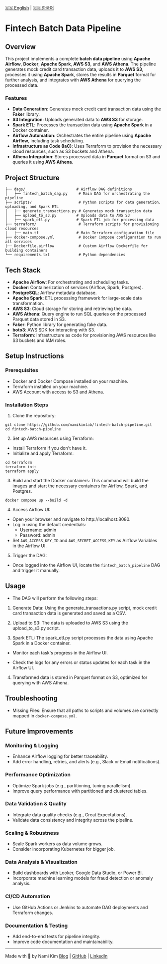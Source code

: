 [🇺🇸 English](./README.md) | [🇰🇷 한국어](./README.ko.md)

# Fintech Batch Data Pipeline

## Overview
This project implements a complete **batch data pipeline** using **Apache Airflow**, **Docker**, **Apache Spark**, **AWS S3**, and **AWS Athena**. The pipeline generates mock credit card transaction data, uploads it to **AWS S3**, processes it using **Apache Spark**, stores the results in **Parquet** format for further analysis, and integrates with **AWS Athena** for querying the processed data.

### Features
- **Data Generation**: Generates mock credit card transaction data using the **Faker** library.
- **S3 Integration**: Uploads generated data to **AWS S3** for storage.
- **Spark ETL**: Processes the transaction data using **Apache Spark** in a Docker container.
- **Airflow Automation**: Orchestrates the entire pipeline using **Apache Airflow**, including task scheduling.
- **Infrastructure as Code (IaC)**: Uses Terraform to provision the necessary cloud resources, such as S3 buckets and Athena. 
- **Athena Integration**: Stores processed data in **Parquet** format on S3 and queries it using **AWS Athena**.

## Project Structure

```plaintext
├── dags/                       # Airflow DAG definitions
│   ├── fintech_batch_dag.py     # Main DAG for orchestrating the pipeline
├── scripts/                     # Python scripts for data generation, uploading, and Spark ETL
│   ├── generate_transactions.py # Generates mock transaction data
│   ├── upload_to_s3.py         # Uploads data to AWS S3
│   ├── spark_etl.py            # Spark ETL job for processing data
├── terraform/                   # Terraform scripts for provisioning cloud resources
│   ├── main.tf                 # Main Terraform configuration file
├── docker-compose.yml           # Docker Compose configuration to run all services
├── Dockerfile.airflow           # Custom Airflow Dockerfile for building containers
└── requirements.txt             # Python dependencies
```

## Tech Stack
- **Apache Airflow**: For orchestrating and scheduling tasks.
- **Docker**: Containerization of services (Airflow, Spark, Postgres).
- **PostgreSQL**: Airflow metadata database.
- **Apache Spark**: ETL processing framework for large-scale data transformation.
- **AWS S3**: Cloud storage for storing and retrieving the data.
- **AWS Athena**: Query engine to run SQL queries on the processed Parquet data stored in S3.
- **Faker**: Python library for generating fake data.
- **boto3**: AWS SDK for interacting with S3.
- **Terraform**: Infrastructure as code for provisioning AWS resources like S3 buckets and IAM roles.

## Setup Instructions
### Prerequisites
- Docker and Docker Compose installed on your machine.
- Terraform installed on your machine.
- AWS Account with access to S3 and Athena.

### Installation Steps
1. Clone the repository:
```
git clone https://github.com/namikimlab/fintech-batch-pipeline.git
cd fintech-batch-pipeline
```

2. Set up AWS resources using Terraform:
- Install Terraform if you don't have it.
- Initialize and apply Terraform:
```
cd terraform
terraform init
terraform apply
```

3. Build and start the Docker containers: This command will build the images and start the necessary containers for Airflow, Spark, and Postgres.
```
docker compose up --build -d
```

4. Access Airflow UI:

- Open your browser and navigate to http://localhost:8080.
- Log in using the default credentials:
    - Username: admin
    - Password: admin
- Set `AWS_ACCESS_KEY_ID` and `AWS_SECRET_ACCESS_KEY` as Airflow Variables in the Airflow UI.

5. Trigger the DAG:
- Once logged into the Airflow UI, locate the `fintech_batch_pipeline` DAG and trigger it manually.


## Usage
- The DAG will perform the following steps:

1. Generate Data: Using the generate_transactions.py script, mock credit card transaction data is generated and saved as a CSV.

2. Upload to S3: The data is uploaded to AWS S3 using the upload_to_s3.py script.

3. Spark ETL: The spark_etl.py script processes the data using Apache Spark in a Docker container.

- Monitor each task's progress in the Airflow UI.

- Check the logs for any errors or status updates for each task in the Airflow UI.

4. Transformed data is stored in Parquet format on S3, optimized for querying with AWS Athena.


## Troubleshooting
* Missing Files: Ensure that all paths to scripts and volumes are correctly mapped in `docker-compose.yml`.


## Future Improvements
### Monitoring & Logging
- Enhance Airflow logging for better traceability.
- Add error handling, retries, and alerts (e.g., Slack or Email notifications).
### Performance Optimization
- Optimize Spark jobs (e.g., partitioning, tuning parallelism).
- Improve query performance with partitioned and clustered tables.
### Data Validation & Quality
- Integrate data quality checks (e.g., Great Expectations).
- Validate data consistency and integrity across the pipeline.
### Scaling & Robustness
- Scale Spark workers as data volume grows.
- Consider incorporating Kubernetes for bigger job. 
### Data Analysis & Visualization
- Build dashboards with Looker, Google Data Studio, or Power BI.
- Incorporate machine learning models for fraud detection or anomaly analysis.
### CI/CD Automation
- Use GitHub Actions or Jenkins to automate DAG deployments and Terraform changes.
### Documentation & Testing
- Add end-to-end tests for pipeline integrity.
- Improve code documentation and maintainability.

---
Made with 🧡 by Nami Kim
[Blog](https://namixkim.com) | [GitHub](https://github.com/namikimlab) | [LinkedIn](https://linkedin.com/in/namixkim)